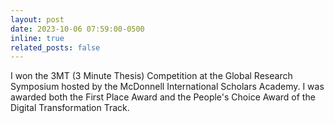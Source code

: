 ```yaml
---
layout: post
date: 2023-10-06 07:59:00-0500
inline: true
related_posts: false
---
```


I won the 3MT (3 Minute Thesis) Competition at the Global Research Symposium hosted by the McDonnell International Scholars Academy. I was awarded both the First Place Award and the People's Choice Award of the Digital Transformation Track.
